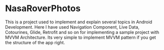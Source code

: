 # NasaRoverPhotos
This is a project used to implement and explain several topics in Android Development. Here I have used Navigation Component, Live Data, Cotourines, Glide, Retrofit and so on for implementing a sample project with MVVM Architecture. Its very simple to implement MVVM pattern if you get the structure of the app right. 
